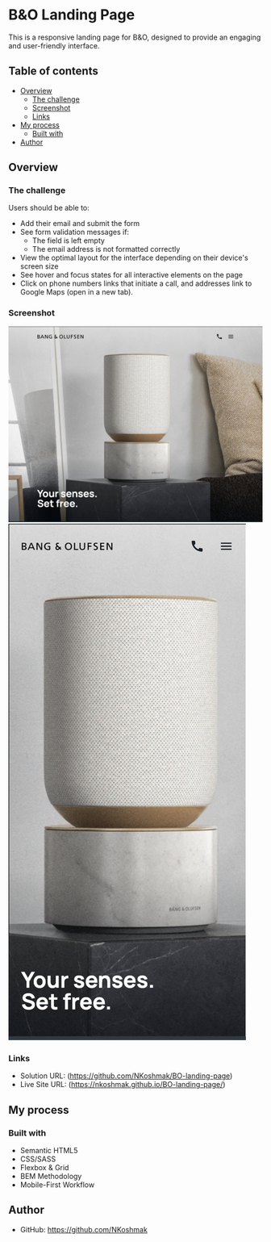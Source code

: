 
# B&O Landing Page

This is a responsive landing page for B&O, designed to provide an engaging and user-friendly interface.

## Table of contents

- [Overview](#overview)
  - [The challenge](#the-challenge)
  - [Screenshot](#screenshot)
  - [Links](#links)
- [My process](#my-process)
  - [Built with](#built-with)
- [Author](#author)

## Overview

### The challenge

Users should be able to:

- Add their email and submit the form
- See form validation messages if:
  - The field is left empty
  - The email address is not formatted correctly
- View the optimal layout for the interface depending on their device's screen size
- See hover and focus states for all interactive elements on the page
- Click on phone numbers links that initiate a call, and addresses link to Google Maps (open in a new tab).

### Screenshot

[![Desktop View](./Screenshot-desktop.png)](./Screenshot-desktop.png)
[![Mobile View](./Screenshot-mobile.png)](./Screenshot-mobile.png)

### Links

- Solution URL: (https://github.com/NKoshmak/BO-landing-page)
- Live Site URL: (https://nkoshmak.github.io/BO-landing-page/)

## My process

### Built with

- Semantic HTML5
- CSS/SASS
- Flexbox & Grid
- BEM Methodology
- Mobile-First Workflow

## Author
- GitHub: https://github.com/NKoshmak
